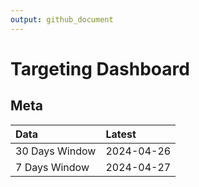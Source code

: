 ```yaml
---
output: github_document
---
```


# Targeting Dashboard



## Meta


|Data           |Latest     |
|:--------------|:----------|
|30 Days Window |2024-04-26 |
|7 Days Window  |2024-04-27 |

